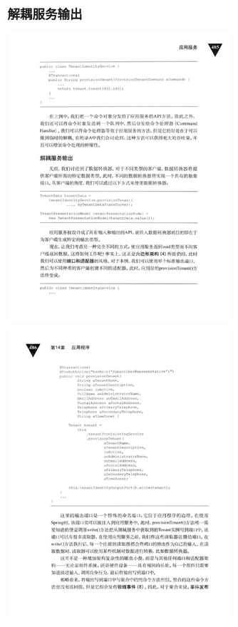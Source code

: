 # 解耦服务输出 

<div align = "center"><img src = "images/000005.jpg"/></div>
  <p class="calibre1"><a id="calibre_link-539"></a><img src="images/000030.jpg" alt="Image 517" class="calibre2" /></p>    